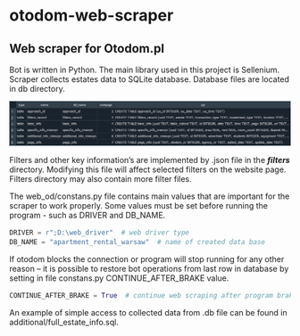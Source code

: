 # otodom-web-scraper
## Web scraper for Otodom.pl
Bot is written in Python. The main library used in this project is Sellenium. Scraper collects estates data to SQLite database. Database files are located in db directory.

![alt text](additional/img/sql_schema01.png?raw=true)

Filters and other key information’s are implemented by .json file in the ***filters*** directory. Modifying this file will affect selected filters on the website page. Filters directory may also contain more filter files.

The web_od/constans.py file contains main values that are important for the scraper to work properly. Some values must be set before running the program - such as DRIVER and DB_NAME.
```Python
DRIVER = r";D:\web_driver"  # web driver type
DB_NAME = "apartment_rental_warsaw"  # name of created data base
```
If otodom blocks the connection or program will stop running for any other reason – it is possible to restore bot operations from last row in database by setting in file constans.py CONTINUE_AFTER_BRAKE value.
```Python
CONTINUE_AFTER_BRAKE = True  # continue web scraping after program brake
```
An example of simple access to collected data from .db file can be found in additional/full_estate_info.sql.
